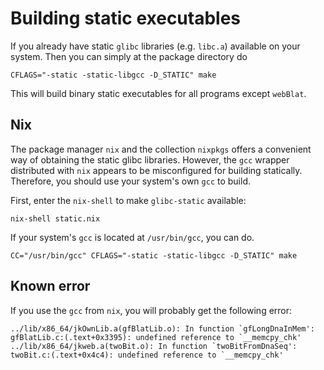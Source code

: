 # Building static executables

If you already have static `glibc` libraries (e.g. `libc.a`) available on your
system. Then you can simply at the package directory do

```
CFLAGS="-static -static-libgcc -D_STATIC" make
```

This will build binary static executables for all programs except `webBlat`.

## Nix

The package manager `nix` and the collection `nixpkgs` offers a convenient way
of obtaining the static glibc libraries. However, the `gcc` wrapper distributed
with `nix` appears to be misconfigured for building statically. Therefore, you
should use your system's own `gcc` to build.

First, enter the `nix-shell` to make `glibc-static` available:

```
nix-shell static.nix
```

If your system's `gcc` is located at `/usr/bin/gcc`, you can do.

```
CC="/usr/bin/gcc" CFLAGS="-static -static-libgcc -D_STATIC" make
```

## Known error

If you use the `gcc` from `nix`, you will probably get the following error:

```
../lib/x86_64/jkOwnLib.a(gfBlatLib.o): In function `gfLongDnaInMem':
gfBlatLib.c:(.text+0x3395): undefined reference to `__memcpy_chk'
../lib/x86_64/jkweb.a(twoBit.o): In function `twoBitFromDnaSeq':
twoBit.c:(.text+0x4c4): undefined reference to `__memcpy_chk'
```

